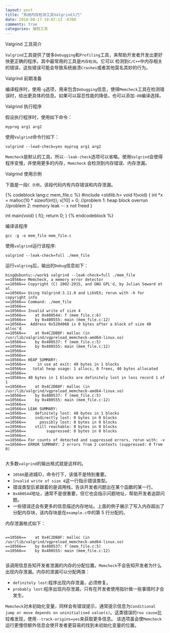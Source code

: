 ```yaml
---
layout: post
title: "系统内存检测工具Valgrind入门"
date: 2018-08-17 19:07:13 -0700
comments: true
categories: 编程工具
---
```


Valgrind 工具简介

`Valgrind`工具提供了很多`Debugging`和`Profiling`工具，来帮助开发者开发出更好快更正确的程序。其中最常用的工具是`内存检测`。它可以
检测到`C/C++`中内存相关的错误，这些错误可能会导致系统崩溃`Crashes`或者其他莫名其妙的行为。  

Valgrind 前期准备

编译程序时，使用`-g`选项，用来包含`Debugging`信息，使得`Memcheck`工具在检测错误时，给出更具体的信息。如果可以容忍性能的降低，也可以添加`-O0`编译选择。

Valgrind 执行程序

假设执行程序时，使用如下命令：  

```
myprog arg1 arg2
```

使用`Valgrind`命令行如下：  

```
valgrind --lead-check=yes myprog arg1 arg2
```

`Memcheck`是默认的工具，所以`--leak-check`选项可以省略。使用`Valgrind`会使得程序变慢，并使用更多的内存，`Memcheck`
会检测到内存错误、内存泄漏。  

Valgrind 使用示例

下面是一段`C 示例`，该段代码内有内存错误和内存泄漏。  

{% codeblock lang:c mem_file.c %}
#include <stdlib.h>
void f(void)
{
    int *x = malloc(10 * sizeof(int));
    x[10]  = 0;         //problem 1: heap block overrun
                        //problem 2: memory leak -- x not freed
}

int main(void)
{
    f();
    return 0;
}
{% endcodeblock %}

编译该程序  

```
gcc -g -o mem_file mem_file.c
```

使用`valgrind`运行该程序:  

```
valgrind --leak-check=full ./mem_file
```

运行`valgring`后，输出的`Debug`信息如下：  

```
bing@ubuntu:~/work$ valgrind --leak-check=full ./mem_file   
==10566== Memcheck, a memory error detector    
==10566== Copyright (C) 2002-2015, and GNU GPL'd, by Julian Seward et al.  
==10566== Using Valgrind-3.11.0 and LibVEX; rerun with -h for copyright info  
==10566== Command: ./mem_file  
==10566==   
==10566== Invalid write of size 4  
==10566==    at 0x400544: f (mem_file.c:6)  
==10566==    by 0x400555: main (mem_file.c:12)  
==10566==  Address 0x5204068 is 0 bytes after a block of size 40 alloc'd  
==10566==    at 0x4C2DB8F: malloc (in /usr/lib/valgrind/vgpreload_memcheck-amd64-linux.so)  
==10566==    by 0x400537: f (mem_file.c:5)  
==10566==    by 0x400555: main (mem_file.c:12)  
==10566==   
==10566==   
==10566== HEAP SUMMARY:  
==10566==     in use at exit: 40 bytes in 1 blocks  
==10566==   total heap usage: 1 allocs, 0 frees, 40 bytes allocated  
==10566==   
==10566== 40 bytes in 1 blocks are definitely lost in loss record 1 of 1  
==10566==    at 0x4C2DB8F: malloc (in /usr/lib/valgrind/vgpreload_memcheck-amd64-linux.so)  
==10566==    by 0x400537: f (mem_file.c:5)  
==10566==    by 0x400555: main (mem_file.c:12)  
==10566==   
==10566== LEAK SUMMARY:  
==10566==    definitely lost: 40 bytes in 1 blocks  
==10566==    indirectly lost: 0 bytes in 0 blocks  
==10566==      possibly lost: 0 bytes in 0 blocks  
==10566==    still reachable: 0 bytes in 0 blocks  
==10566==         suppressed: 0 bytes in 0 blocks  
==10566==   
==10566== For counts of detected and suppressed errors, rerun with: -v  
==10566== ERROR SUMMARY: 2 errors from 2 contexts (suppressed: 0 from 0)  
   
```

大多数`valgrind`的输出格式就是这样的。

* `10566`是进城ID，命令行下，该值不是特别重要。  
* `Invalid write of size 4`这一行指示错误类型。
* 错误类型后紧跟着的是调用栈，告诉开发者问题出在某个函数的某一行。  
* `0x400544`地址，通常不是很重要，但它也会指示问题地址，帮助开发者追踪问题。  
* 一些错误还会有更多的信息描述内存地址。上面的例子展示了写入内存超出了分配内存块，该内存块是在`example.c`中的第 5 行分配的。  

内存泄漏格式如下：  

```

==10566==    at 0x4C2DB8F: malloc (in /usr/lib/valgrind/vgpreload_memcheck-amd64-linux.so)    
==10566==    by 0x400537: f (mem_file.c:5)    
==10566==    by 0x400555: main (mem_file.c:12) 
   
```

该调用信息告知开发者泄漏的内存的分配位置。`Memcheck`不会告知开发者为什么出现内存泄漏。内存的泄漏可以分配两类：  

* `definitely lost`:程序出现内存泄漏，必须修复。
* `probably lost`:程序出现内存泄漏，只有在开发者使用指针做一些事情时才会发生。 

`Memcheck`对未初始化变量，同样会有错误提示，通常提示信息为`Conditional jump or move depends on uninitialised value(s)`。这类错误的`roo cause`比较难发现，使用`--track-origins=yes`来获取更多信息。
该选项虽会使`Memcheck`运行更慢但额外信息会使开发者更容易的找到未初始化变量的位置。 


